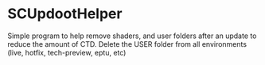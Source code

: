 # SCUpdootHelper
Simple program to help remove shaders, and user folders after an update to reduce the amount of CTD. 
Delete the USER folder from all environments (live, hotfix, tech-preview, eptu, etc)
